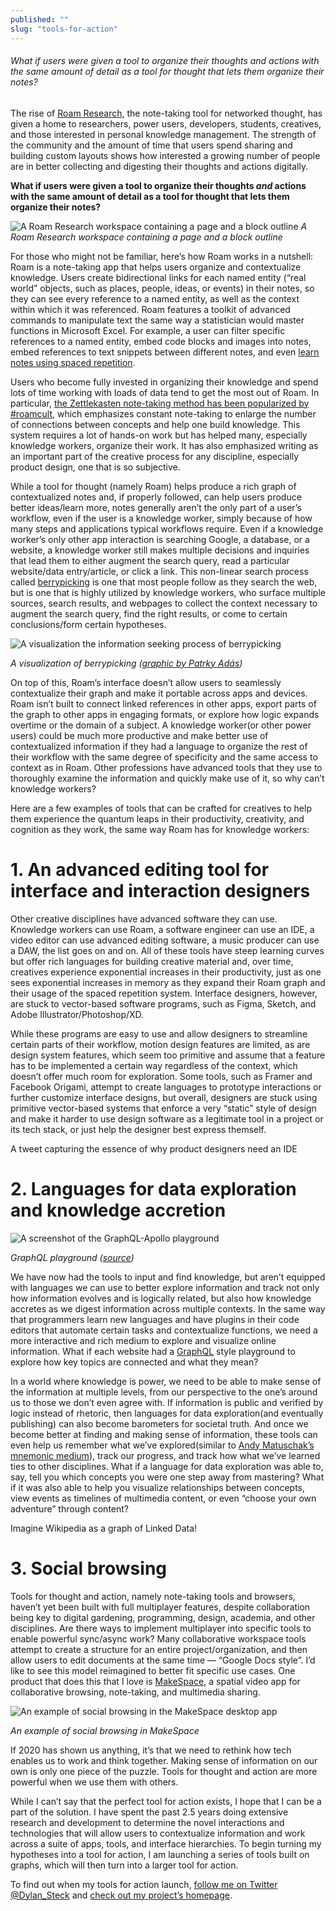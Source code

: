 ```yaml
---
published: ""
slug: "tools-for-action"
---
```


###### What if users were given a tool to organize their thoughts and actions with the same amount of detail as a tool for thought that lets them organize their notes?

The rise of [Roam Research](https://roamresearch.com/), the note-taking tool for networked thought, has given a home to researchers, power users, developers, students, creatives, and those interested in personal knowledge management. The strength of the community and the amount of time that users spend sharing and building custom layouts shows how interested a growing number of people are in better collecting and digesting their thoughts and actions digitally.

**What if users were given a tool to organize their thoughts _and_ actions with the same amount of detail as a tool for thought that lets them organize their notes?**

![A Roam Research workspace containing a page and a block outline](Media/RoamResearchWorkspace.png)
*A Roam Research workspace containing a page and a block outline*

For those who might not be familiar, here’s how Roam works in a nutshell: Roam is a note-taking app that helps users organize and contextualize knowledge. Users create bidirectional links for each named entity (“real world” objects, such as places, people, ideas, or events) in their notes, so they can see every reference to a named entity, as well as the context within which it was referenced. Roam features a toolkit of advanced commands to manipulate text the same way a statistician would master functions in Microsoft Excel. For example, a user can filter specific references to a named entity, embed code blocks and images into notes, embed references to text snippets between different notes, and even [learn notes using spaced repetition](https://nesslabs.com/spaced-repetition-roam-research).

Users who become fully invested in organizing their knowledge and spend lots of time working with loads of data tend to get the most out of Roam. In particular, [the Zettlekasten note-taking method has been popularized by #roamcult](https://eugeneyan.com/writing/note-taking-zettelkasten/), which emphasizes constant note-taking to enlarge the number of connections between concepts and help one build knowledge. This system requires a lot of hands-on work but has helped many, especially knowledge workers, organize their work. It has also emphasized writing as an important part of the creative process for any discipline, especially product design, one that is so subjective.

While a tool for thought (namely Roam) helps produce a rich graph of contextualized notes and, if properly followed, can help users produce better ideas/learn more, notes generally aren’t the only part of a user’s workflow, even if the user is a knowledge worker, simply because of how many steps and applications typical workflows require. Even if a knowledge worker’s only other app interaction is searching Google, a database, or a website, a knowledge worker still makes multiple decisions and inquiries that lead them to either augment the search query, read a particular website/data entry/article, or click a link. This non-linear search process called [berrypicking](https://www.researchgate.net/publication/237730116_'Berrypicking'_in_History_A_user-centered_approach_to_bibliographic_interfaces) is one that most people follow as they search the web, but is one that is highly utilized by knowledge workers, who surface multiple sources, search results, and webpages to collect the context necessary to augment the search query, find the right results, or come to certain conclusions/form certain hypotheses.

![A visualization the information seeking process of berrypicking](Media/BerrypickingSearch.png)

*A visualization of berrypicking ([graphic by Patrky Adás](https://medium.com/free-code-camp/browserhistory-2abad38022b1#.5aezub8z2))*

On top of this, Roam’s interface doesn’t allow users to seamlessly contextualize their graph and make it portable across apps and devices. Roam isn’t built to connect linked references in other apps, export parts of the graph to other apps in engaging formats, or explore how logic expands overtime or the domain of a subject. A knowledge worker(or other power users) could be much more productive and make better use of contextualized information if they had a language to organize the rest of their workflow with the same degree of specificity and the same access to context as in Roam. Other professions have advanced tools that they use to thoroughly examine the information and quickly make use of it, so why can’t knowledge workers?

Here are a few examples of tools that can be crafted for creatives to help them experience the quantum leaps in their productivity, creativity, and cognition as they work, the same way Roam has for knowledge workers:

# 1. An advanced editing tool for interface and interaction designers

Other creative disciplines have advanced software they can use. Knowledge workers can use Roam, a software engineer can use an IDE, a video editor can use advanced editing software, a music producer can use a DAW, the list goes on and on. All of these tools have steep learning curves but offer rich languages for building creative material and, over time, creatives experience exponential increases in their productivity, just as one sees exponential increases in memory as they expand their Roam graph and their usage of the spaced repetition system. Interface designers, however, are stuck to vector-based software programs, such as Figma, Sketch, and Adobe Illustrator/Photoshop/XD.

While these programs are easy to use and allow designers to streamline certain parts of their workflow, motion design features are limited, as are design system features, which seem too primitive and assume that a feature has to be implemented a certain way regardless of the context, which doesn’t offer much room for exploration. Some tools, such as Framer and Facebook Origami, attempt to create languages to prototype interactions or further customize interface designs, but overall, designers are stuck using primitive vector-based systems that enforce a very “static” style of design and make it harder to use design software as a legitimate tool in a project or its tech stack, or just help the designer best express themself.

A tweet capturing the essence of why product designers need an IDE

# 2. Languages for data exploration and knowledge accretion

![A screenshot of the GraphQL-Apollo playground](Media/ApolloGraphQLPlayground.png)

*GraphQL playground ([source](https://www.gatsbyjs.com/docs/using-graphql-playground/))*

We have now had the tools to input and find knowledge, but aren’t equipped with languages we can use to better explore information and track not only how information evolves and is logically related, but also how knowledge accretes as we digest information across multiple contexts. In the same way that programmers learn new languages and have plugins in their code editors that automate certain tasks and contextualize functions, we need a more interactive and rich medium to explore and visualize online information. What if each website had a [GraphQL](https://graphql.org/) style playground to explore how key topics are connected and what they mean?

In a world where knowledge is power, we need to be able to make sense of the information at multiple levels, from our perspective to the one’s around us to those we don’t even agree with. If information is public and verified by logic instead of rhetoric, then languages for data exploration(and eventually publishing) can also become barometers for societal truth. And once we become better at finding and making sense of information, these tools can even help us remember what we’ve explored(similar to [Andy Matuschak’s mnemonic medium](https://numinous.productions/ttft)), track our progress, and track how what we’ve learned ties to other disciplines. What if a language for data exploration was able to, say, tell you which concepts you were one step away from mastering? What if it was also able to help you visualize relationships between concepts, view events as timelines of multimedia content, or even “choose your own adventure” through content?

Imagine Wikipedia as a graph of Linked Data!

# 3. Social browsing

Tools for thought and action, namely note-taking tools and browsers, haven’t yet been built with full multiplayer features, despite collaboration being key to digital gardening, programming, design, academia, and other disciplines. Are there ways to implement multiplayer into specific tools to enable powerful sync/async work? Many collaborative workspace tools attempt to create a structure for an entire project/organization, and then allow users to edit documents at the same time — “Google Docs style”. I’d like to see this model reimagined to better fit specific use cases. One product that does this that I love is [MakeSpace](https://makespace.fun/), a spatial video app for collaborative browsing, note-taking, and multimedia sharing.

![An example of social browsing in the MakeSpace desktop app](Media/MakeSpaceApp.png)

*An example of social browsing in MakeSpace*

If 2020 has shown us anything, it’s that we need to rethink how tech enables us to work and think together. Making sense of information on our own is only one piece of the puzzle. Tools for thought and action are more powerful when we use them with others.

While I can’t say that the perfect tool for action exists, I hope that I can be a part of the solution. I have spent the past 2.5 years doing extensive research and development to determine the novel interactions and technologies that will allow users to contextualize information and work across a suite of apps, tools, and interface hierarchies. To begin turning my hypotheses into a tool for action, I am launching a series of tools built on graphs, which will then turn into a larger tool for action.

To find out when my tools for action launch, [follow me on Twitter @Dylan_Steck](https://twitter.com/Dylan_Steck) and [check out my project’s homepage](http://www.withcortex.com/).